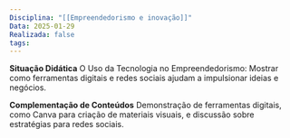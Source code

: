 ```yaml
---
Disciplina: "[[Empreendedorismo e inovação]]"
Data: 2025-01-29
Realizada: false
tags:
---
```

**Situação Didática**
O Uso da Tecnologia no Empreendedorismo: Mostrar como ferramentas digitais e redes sociais ajudam a impulsionar ideias e negócios.

**Complementação de Conteúdos**
Demonstração de ferramentas digitais, como Canva para criação de materiais visuais, e discussão sobre estratégias para redes sociais.